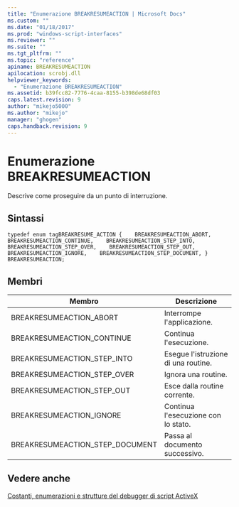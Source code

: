```yaml
---
title: "Enumerazione BREAKRESUMEACTION | Microsoft Docs"
ms.custom: ""
ms.date: "01/18/2017"
ms.prod: "windows-script-interfaces"
ms.reviewer: ""
ms.suite: ""
ms.tgt_pltfrm: ""
ms.topic: "reference"
apiname: BREAKRESUMEACTION
apilocation: scrobj.dll
helpviewer_keywords: 
  - "Enumerazione BREAKRESUMEACTION"
ms.assetid: b39fcc82-7776-4caa-8155-b398de68df03
caps.latest.revision: 9
author: "mikejo5000"
ms.author: "mikejo"
manager: "ghogen"
caps.handback.revision: 9
---
```

# Enumerazione BREAKRESUMEACTION
Descrive come proseguire da un punto di interruzione.  
  
## Sintassi  
  
```  
typedef enum tagBREAKRESUME_ACTION {    BREAKRESUMEACTION_ABORT,    BREAKRESUMEACTION_CONTINUE,    BREAKRESUMEACTION_STEP_INTO,    BREAKRESUMEACTION_STEP_OVER,    BREAKRESUMEACTION_STEP_OUT,    BREAKRESUMEACTION_IGNORE,    BREAKRESUMEACTION_STEP_DOCUMENT, } BREAKRESUMEACTION;  
```  
  
## Membri  
  
|Membro|Descrizione|  
|------------|-----------------|  
|BREAKRESUMEACTION\_ABORT|Interrompe l'applicazione.|  
|BREAKRESUMEACTION\_CONTINUE|Continua l'esecuzione.|  
|BREAKRESUMEACTION\_STEP\_INTO|Esegue l'istruzione di una routine.|  
|BREAKRESUMEACTION\_STEP\_OVER|Ignora una routine.|  
|BREAKRESUMEACTION\_STEP\_OUT|Esce dalla routine corrente.|  
|BREAKRESUMEACTION\_IGNORE|Continua l'esecuzione con lo stato.|  
|BREAKRESUMEACTION\_STEP\_DOCUMENT|Passa al documento successivo.|  
  
## Vedere anche  
 [Costanti, enumerazioni e strutture del debugger di script ActiveX](../../winscript/reference/active-script-debugger-constants-enumerations-and-structures.md)